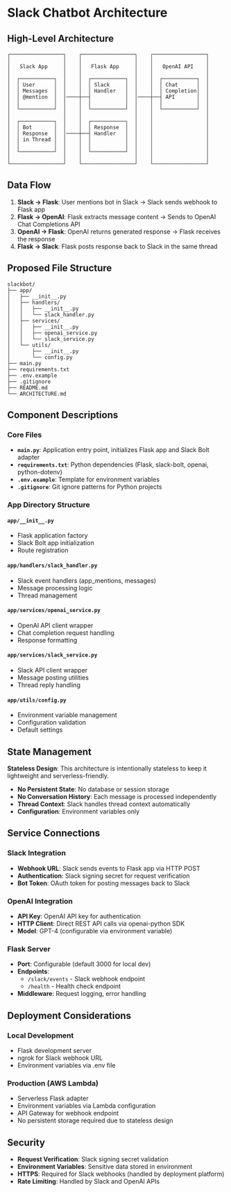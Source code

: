 # Slack Chatbot Architecture

## High-Level Architecture

```
┌─────────────────┐    ┌─────────────────┐    ┌─────────────────┐
│                 │    │                 │    │                 │
│   Slack App     │    │   Flask App     │    │   OpenAI API    │
│                 │    │                 │    │                 │
│  ┌───────────┐  │    │  ┌───────────┐  │    │  ┌───────────┐  │
│  │ User      │  │    │  │ Slack     │  │    │  │ Chat      │  │
│  │ Messages  │  │    │  │ Handler   │  │    │  │ Completion│  │
│  │ @mention  │  │────┼──┤           │  │────┼──┤ API       │  │
│  │           │  │    │  │           │  │    │  │           │  │
│  └───────────┘  │    │  └───────────┘  │    │  └───────────┘  │
│                 │    │                 │    │                 │
│  ┌───────────┐  │    │  ┌───────────┐  │    │                 │
│  │ Bot       │  │    │  │ Response  │  │    │                 │
│  │ Response  │  │────┼──┤ Handler   │  │    │                 │
│  │ in Thread │  │    │  │           │  │    │                 │
│  │           │  │    │  │           │  │    │                 │
│  └───────────┘  │    │  └───────────┘  │    │                 │
│                 │    │                 │    │                 │
└─────────────────┘    └─────────────────┘    └─────────────────┘
```

## Data Flow

1. **Slack → Flask**: User mentions bot in Slack → Slack sends webhook to Flask app
2. **Flask → OpenAI**: Flask extracts message content → Sends to OpenAI Chat Completions API
3. **OpenAI → Flask**: OpenAI returns generated response → Flask receives the response
4. **Flask → Slack**: Flask posts response back to Slack in the same thread

## Proposed File Structure

```
slackbot/
├── app/
│   ├── __init__.py
│   ├── handlers/
│   │   ├── __init__.py
│   │   └── slack_handler.py
│   ├── services/
│   │   ├── __init__.py
│   │   ├── openai_service.py
│   │   └── slack_service.py
│   └── utils/
│       ├── __init__.py
│       └── config.py
├── main.py
├── requirements.txt
├── .env.example
├── .gitignore
├── README.md
└── ARCHITECTURE.md
```

## Component Descriptions

### Core Files

- **`main.py`**: Application entry point, initializes Flask app and Slack Bolt adapter
- **`requirements.txt`**: Python dependencies (Flask, slack-bolt, openai, python-dotenv)
- **`.env.example`**: Template for environment variables
- **`.gitignore`**: Git ignore patterns for Python projects

### App Directory Structure

#### `app/__init__.py`
- Flask application factory
- Slack Bolt app initialization
- Route registration

#### `app/handlers/slack_handler.py`
- Slack event handlers (app_mentions, messages)
- Message processing logic
- Thread management

#### `app/services/openai_service.py`
- OpenAI API client wrapper
- Chat completion request handling
- Response formatting

#### `app/services/slack_service.py`
- Slack API client wrapper
- Message posting utilities
- Thread reply handling

#### `app/utils/config.py`
- Environment variable management
- Configuration validation
- Default settings

## State Management

**Stateless Design**: This architecture is intentionally stateless to keep it lightweight and serverless-friendly.

- **No Persistent State**: No database or session storage
- **No Conversation History**: Each message is processed independently
- **Thread Context**: Slack handles thread context automatically
- **Configuration**: Environment variables only

## Service Connections

### Slack Integration
- **Webhook URL**: Slack sends events to Flask app via HTTP POST
- **Authentication**: Slack signing secret for request verification
- **Bot Token**: OAuth token for posting messages back to Slack

### OpenAI Integration
- **API Key**: OpenAI API key for authentication
- **HTTP Client**: Direct REST API calls via openai-python SDK
- **Model**: GPT-4 (configurable via environment variable)

### Flask Server
- **Port**: Configurable (default 3000 for local dev)
- **Endpoints**: 
  - `/slack/events` - Slack webhook endpoint
  - `/health` - Health check endpoint
- **Middleware**: Request logging, error handling

## Deployment Considerations

### Local Development
- Flask development server
- ngrok for Slack webhook URL
- Environment variables via .env file

### Production (AWS Lambda)
- Serverless Flask adapter
- Environment variables via Lambda configuration
- API Gateway for webhook endpoint
- No persistent storage required due to stateless design

## Security

- **Request Verification**: Slack signing secret validation
- **Environment Variables**: Sensitive data stored in environment
- **HTTPS**: Required for Slack webhooks (handled by deployment platform)
- **Rate Limiting**: Handled by Slack and OpenAI APIs 